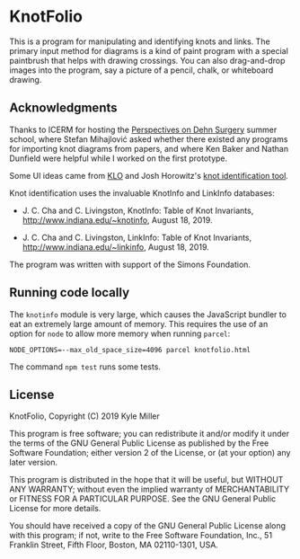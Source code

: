 # KnotFolio

This is a program for manipulating and identifying knots and links.  The primary input method for diagrams is a kind of paint program with a special paintbrush that helps with drawing crossings.  You can also drag-and-drop images into the program, say a picture of a pencil, chalk, or whiteboard drawing.

## Acknowledgments

Thanks to ICERM for hosting the [Perspectives on Dehn Surgery](https://icerm.brown.edu/topical_workshops/tw19-3-pods/) summer school, where Stefan Mihajlović asked whether there existed any programs for importing knot diagrams from papers, and where Ken Baker and Nathan Dunfield were helpful while I worked on the first prototype.

Some UI ideas came from [KLO](http://KLO-Software.net) and Josh Horowitz's [knot identification tool](http://joshuahhh.com/projects/kit/).

Knot identification uses the invaluable KnotInfo and LinkInfo databases:

* J. C. Cha and C. Livingston, KnotInfo: Table of Knot Invariants, http://www.indiana.edu/~knotinfo, August 18, 2019.

* J. C. Cha and C. Livingston, LinkInfo: Table of Knot Invariants, http://www.indiana.edu/~linkinfo, August 18, 2019.

The program was written with support of the Simons Foundation.

## Running code locally

The `knotinfo` module is very large, which causes the JavaScript bundler to eat an extremely large amount of memory.  This requires the use of an option for `node` to allow more memory when running `parcel`:
```
NODE_OPTIONS=--max_old_space_size=4096 parcel knotfolio.html
```

The command `npm test` runs some tests.

## License

KnotFolio, Copyright (C) 2019  Kyle Miller

This program is free software; you can redistribute it and/or
modify it under the terms of the GNU General Public License
as published by the Free Software Foundation; either version 2
of the License, or (at your option) any later version.

This program is distributed in the hope that it will be useful,
but WITHOUT ANY WARRANTY; without even the implied warranty of
MERCHANTABILITY or FITNESS FOR A PARTICULAR PURPOSE.  See the
GNU General Public License for more details.

You should have received a copy of the GNU General Public License
along with this program; if not, write to the Free Software
Foundation, Inc., 51 Franklin Street, Fifth Floor, Boston, MA  02110-1301, USA.

